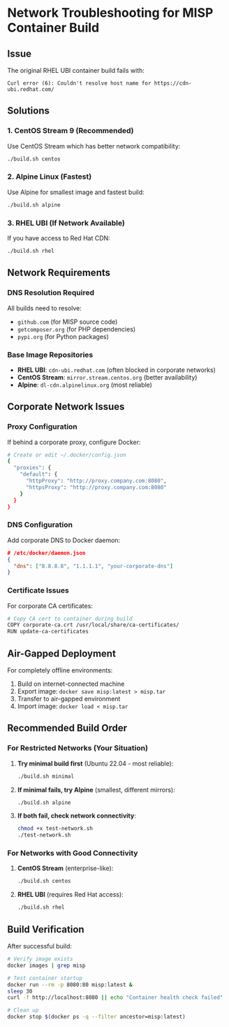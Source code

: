 # Network Troubleshooting for MISP Container Build

## Issue
The original RHEL UBI container build fails with:
```
Curl error (6): Couldn't resolve host name for https://cdn-ubi.redhat.com/
```

## Solutions

### 1. CentOS Stream 9 (Recommended)
Use CentOS Stream which has better network compatibility:
```bash
./build.sh centos
```

### 2. Alpine Linux (Fastest)
Use Alpine for smallest image and fastest build:
```bash
./build.sh alpine
```

### 3. RHEL UBI (If Network Available)
If you have access to Red Hat CDN:
```bash
./build.sh rhel
```

## Network Requirements

### DNS Resolution Required
All builds need to resolve:
- `github.com` (for MISP source code)
- `getcomposer.org` (for PHP dependencies)
- `pypi.org` (for Python packages)

### Base Image Repositories
- **RHEL UBI**: `cdn-ubi.redhat.com` (often blocked in corporate networks)
- **CentOS Stream**: `mirror.stream.centos.org` (better availability)  
- **Alpine**: `dl-cdn.alpinelinux.org` (most reliable)

## Corporate Network Issues

### Proxy Configuration
If behind a corporate proxy, configure Docker:
```bash
# Create or edit ~/.docker/config.json
{
  "proxies": {
    "default": {
      "httpProxy": "http://proxy.company.com:8080",
      "httpsProxy": "http://proxy.company.com:8080"
    }
  }
}
```

### DNS Configuration
Add corporate DNS to Docker daemon:
```json
# /etc/docker/daemon.json
{
  "dns": ["8.8.8.8", "1.1.1.1", "your-corporate-dns"]
}
```

### Certificate Issues
For corporate CA certificates:
```bash
# Copy CA cert to container during build
COPY corporate-ca.crt /usr/local/share/ca-certificates/
RUN update-ca-certificates
```

## Air-Gapped Deployment

For completely offline environments:
1. Build on internet-connected machine
2. Export image: `docker save misp:latest > misp.tar`
3. Transfer to air-gapped environment
4. Import image: `docker load < misp.tar`

## Recommended Build Order

### For Restricted Networks (Your Situation)

1. **Try minimal build first** (Ubuntu 22.04 - most reliable):
   ```bash
   ./build.sh minimal
   ```

2. **If minimal fails, try Alpine** (smallest, different mirrors):
   ```bash
   ./build.sh alpine
   ```

3. **If both fail, check network connectivity**:
   ```bash
   chmod +x test-network.sh
   ./test-network.sh
   ```

### For Networks with Good Connectivity

1. **CentOS Stream** (enterprise-like):
   ```bash
   ./build.sh centos
   ```

2. **RHEL UBI** (requires Red Hat access):
   ```bash
   ./build.sh rhel
   ```

## Build Verification

After successful build:
```bash
# Verify image exists
docker images | grep misp

# Test container startup
docker run --rm -p 8080:80 misp:latest &
sleep 30
curl -f http://localhost:8080 || echo "Container health check failed"

# Clean up
docker stop $(docker ps -q --filter ancestor=misp:latest)
```